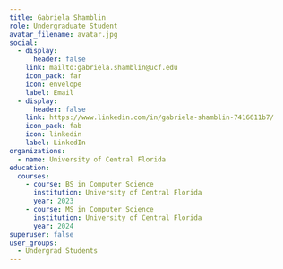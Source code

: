 ```yaml
---
title: Gabriela Shamblin
role: Undergraduate Student
avatar_filename: avatar.jpg
social:
  - display:
      header: false
    link: mailto:gabriela.shamblin@ucf.edu
    icon_pack: far
    icon: envelope
    label: Email
  - display:
      header: false
    link: https://www.linkedin.com/in/gabriela-shamblin-7416611b7/
    icon_pack: fab
    icon: linkedin
    label: LinkedIn
organizations:
  - name: University of Central Florida
education:
  courses:
    - course: BS in Computer Science
      institution: University of Central Florida
      year: 2023
    - course: MS in Computer Science
      institution: University of Central Florida
      year: 2024
superuser: false
user_groups:
  - Undergrad Students
---
```

